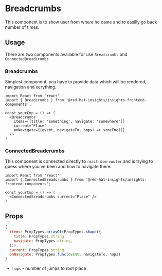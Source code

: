 # Breadcrumbs
This component is to show user from where he came and to easilly go back number of times.

## Usage
There are two components available for use `Breadcrumbs` and `ConnectedBreadcrumbs`

### Breadcrumbs
Simplest component, you have to provide data which will be rendered, navigation and eerything.
```JSX
import React from 'react'
import { Breadcrumbs } from '@red-hat-insights/insights-frontend-components';

const yourCmp = () => (
  <Breadcrumbs
    items={[title: 'something', navigate: 'somewhere']}
    current="Place"
    onNavigate={(event, navigateTo, hops) => someFnc()}
  />
)
```

### ConnectedBreadcrumbs
This component is connected directly to `react-dom-router` and is trying to guess where you've been and how to navigate there.
```JSX
import React from 'react'
import { ConnectedBreadcrumbs } from '@red-hat-insights/insights-frontend-components';

const yourCmp = () => (
  <ConnectedBreadcrumbs current="Place" />
)
```

## Props
```javascript
{
  items: PropTypes.arrayOf(PropTypes.shape({
    title: PropTypes.string,
    navigate: PropTypes.string,
  })),
  current: PropTypes.string,
  onNavigate: PropTypes.func(event, navigateTo, hops)
}
```

* `hops` - number of jumps to root place